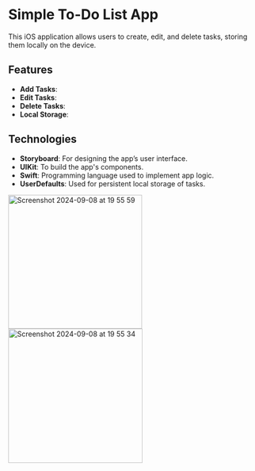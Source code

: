 # Simple To-Do List App

This iOS application allows users to create, edit, and delete tasks, storing them locally on the device. 

## Features
- **Add Tasks**: 
- **Edit Tasks**: 
- **Delete Tasks**: 
- **Local Storage**: 

## Technologies
- **Storyboard**: For designing the app’s user interface.
- **UIKit**: To build the app's components.
- **Swift**: Programming language used to implement app logic.
- **UserDefaults**: Used for persistent local storage of tasks.


<img width="270" alt="Screenshot 2024-09-08 at 19 55 59" src="https://github.com/user-attachments/assets/98cd8468-2f66-4822-ae92-e798ef9873b8">
<img width="271" alt="Screenshot 2024-09-08 at 19 55 34" src="https://github.com/user-attachments/assets/2371844d-f5a0-40fd-b0e2-a313a8ec6669">
